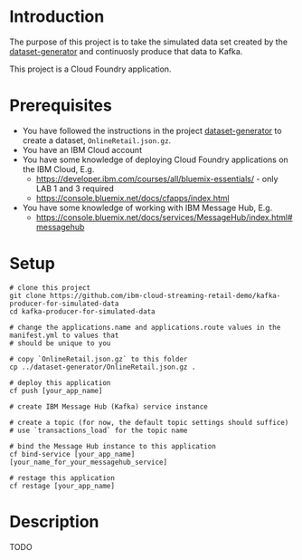# Introduction

The purpose of this project is to take the simulated data set created by the [dataset-generator](https://github.com/ibm-cloud-streaming-retail-demo/dataset-generator) and continuosly produce that data to Kafka.

This project is a Cloud Foundry application.

# Prerequisites

- You have followed the instructions in the project [dataset-generator](https://github.com/ibm-cloud-streaming-retail-demo/dataset-generator) to create a dataset, `OnlineRetail.json.gz`.
- You have an IBM Cloud account
- You have some knowledge of deploying Cloud Foundry applications on the IBM Cloud, E.g. 
  - https://developer.ibm.com/courses/all/bluemix-essentials/ - only LAB 1 and 3 required
  - https://console.bluemix.net/docs/cfapps/index.html
- You have some knowledge of working with IBM Message Hub, E.g.
  - https://console.bluemix.net/docs/services/MessageHub/index.html#messagehub

# Setup

```
# clone this project
git clone https://github.com/ibm-cloud-streaming-retail-demo/kafka-producer-for-simulated-data
cd kafka-producer-for-simulated-data

# change the applications.name and applications.route values in the manifest.yml to values that
# should be unique to you

# copy `OnlineRetail.json.gz` to this folder
cp ../dataset-generator/OnlineRetail.json.gz .

# deploy this application
cf push [your_app_name]

# create IBM Message Hub (Kafka) service instance

# create a topic (for now, the default topic settings should suffice)
# use `transactions_load` for the topic name

# bind the Message Hub instance to this application
cf bind-service [your_app_name] [your_name_for_your_messagehub_service]

# restage this application
cf restage [your_app_name]
```


# Description

TODO

